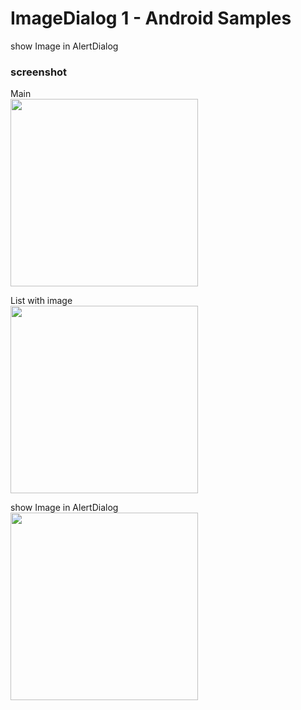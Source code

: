 ImageDialog 1 - Android Samples
===============

show Image in AlertDialog <br/>

### screenshot <br/>
Main  <br/>
<image src="https://raw.githubusercontent.com/ohwada/Android_Samples/master/ImageDialog1/screenshot/imagedialog1_main.png" width="300" /><br/>

List with image  <br/>
<image src="https://raw.githubusercontent.com/ohwada/Android_Samples/master/ImageDialog1/screenshot/imagedialog1_list.png" width="300" /><br/>

show Image in AlertDialog  <br/>
<image src="https://raw.githubusercontent.com/ohwada/Android_Samples/master/ImageDialog1/screenshot/imagedialog1_image.png" width="300" /><br/>
